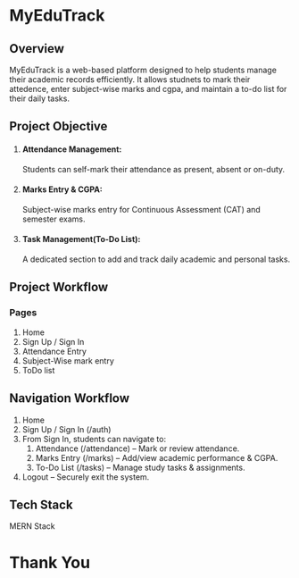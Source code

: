 # MyEduTrack
## Overview
  MyEduTrack is a web-based platform designed to help students manage their academic records efficiently. It allows studnets to mark their attedence, enter subject-wise marks and cgpa, and maintain a to-do list for their daily tasks.

## Project Objective
   1. #### Attendance Management:
        Students can self-mark their attendance as present, absent or on-duty.
   2. #### Marks Entry & CGPA:
         Subject-wise marks entry for Continuous Assessment (CAT) and semester 
         exams.
   3. #### Task Management(To-Do List):
         A dedicated section to add and track daily academic and personal 
         tasks.

## Project Workflow
  ### Pages
  1. Home
  2. Sign Up / Sign In
  3. Attendance Entry
  4. Subject-Wise mark entry
  5. ToDo list

## Navigation Workflow
  1. Home
  2. Sign Up / Sign In (/auth)
  3. From Sign In, students can navigate to:
     1. Attendance (/attendance) – Mark or review attendance.
     2. Marks Entry (/marks) – Add/view academic performance & CGPA.
     3. To-Do List (/tasks) – Manage study tasks & assignments.
  4. Logout – Securely exit the system.

## Tech Stack
  MERN Stack

# Thank You

